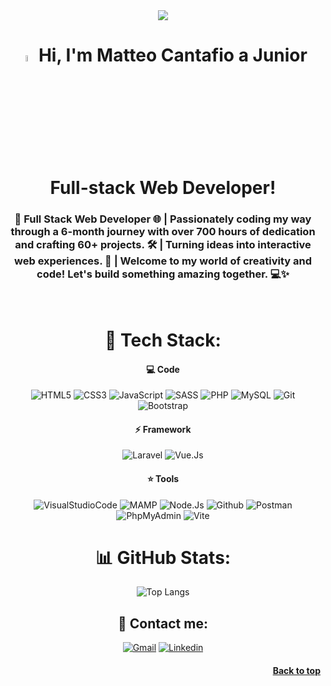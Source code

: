 <div align='center' id="readme-top">
<img src="try.gif">    
<h1>
    <img src="https://user-images.githubusercontent.com/1303154/88677602-1635ba80-d120-11ea-84d8-d263ba5fc3c0.gif" width="5%">
    Hi, I'm Matteo Cantafio a Junior Full-stack Web Developer!
</h1>
<h3>
    🚀 Full Stack Web Developer 🌐 | Passionately coding my way through a 6-month journey with over 700 hours of dedication and crafting 60+ projects. 🛠️ | Turning ideas into interactive web experiences. 🎨 | Welcome to my world of creativity and code! Let's build something amazing together. 💻✨
</h3>
</br>


# 🔮 Tech Stack:

#### 💻 Code
![HTML5](https://img.shields.io/badge/HTML5-E34F26.svg?style=for-the-badge&labelColor=black&logo=HTML5&logoColor=E34F26)
![CSS3](https://img.shields.io/badge/CSS3-1572B6.svg?style=for-the-badge&labelColor=black&logo=CSS3&logoColor=1572B6)
![JavaScript](https://img.shields.io/badge/javascript-%23323330.svg?style=for-the-badge&labelColor=black&logo=javascript&logoColor=%23F7DF1E)
![SASS](https://img.shields.io/badge/Sass-CC6699.svg?style=for-the-badge&labelColor=black&logo=Sass&logoColor=CC6699)
![PHP](https://img.shields.io/badge/PHP-777BB4.svg?style=for-the-badge&labelColor=black&logo=PHP&logoColor=777BB4)
![MySQL](https://img.shields.io/badge/MySQL-4479A1.svg?style=for-the-badge&labelColor=black&logo=MySQL&logoColor=4479A1)
![Git](https://img.shields.io/badge/Git-F05032.svg?style=for-the-badge&labelColor=black&logo=Git&logoColor=F05032)
![Bootstrap](https://img.shields.io/badge/Bootstrap-7952B3.svg?style=for-the-badge&labelColor=black&logo=Bootstrap&logoColor=7952B3)

#### ⚡ Framework
![Laravel](https://img.shields.io/badge/Laravel-FF2D20.svg?style=for-the-badge&labelColor=black&logo=Laravel&logoColor=FF2D20)
![Vue.Js](https://img.shields.io/badge/Vue.js-4FC08D.svg?style=for-the-badge&labelColor=black&logo=vuedotjs&logoColor=4FC08D)
<!--![React.Js](https://img.shields.io/badge/-ReactJs-61DAFB?logo=react&logoColor=white&style=for-the-badge) DA METTERE -->

#### ⭐ Tools
![VisualStudioCode](https://img.shields.io/badge/Visual%20Studio%20Code-007ACC.svg?style=for-the-badge&labelColor=black&logo=Visual-Studio-Code&logoColor=007ACC)
![MAMP](https://img.shields.io/badge/MAMP-02749C.svg?style=for-the-badge&labelColor=black&logo=MAMP&logoColor=02749C)
![Node.Js](https://img.shields.io/badge/Node.js-339933.svg?style=for-the-badge&labelColor=black&logo=nodedotjs&logoColor=339933)
![Github](https://img.shields.io/badge/GitHub-181717.svg?style=for-the-badge&labelColor=black&logo=GitHub&logoColor=181717)
![Postman](https://img.shields.io/badge/Postman-FF6C37.svg?style=for-the-badge&labelColor=black&logo=Postman&logoColor=FF6C37)
![PhpMyAdmin](https://img.shields.io/badge/phpMyAdmin-6C78AF.svg?style=for-the-badge&labelColor=black&logo=phpMyAdmin&logoColor=6C78AF)
![Vite](https://img.shields.io/badge/Vite-646CFF.svg?style=for-the-badge&labelColor=black&logo=Vite&logoColor=646CFF)
</br>

# 📊 GitHub Stats:
![Top Langs](https://github-readme-stats.vercel.app/api/top-langs/?username=MatteoCantafio25&layout=compact&theme=react&langs_count=6)
</br>

## 📧 Contact me:
[![Gmail](https://img.shields.io/badge/Gmail-D14836?style=for-the-badge&logo=gmail&logoColor=white)](mailto:matteo.cantafio25@gmail.com)
[![Linkedin](https://img.shields.io/badge/LinkedIn-0077B5?style=for-the-badge&logo=linkedin&logoColor=white)](https://www.linkedin.com/in/matteo-cantafio-939707303/)
</br>
</div>

<!--<p align="left"> <img src="https://komarev.com/ghpvc/?username=biagiocaputo&label=Profile%20views&color=0e75b6&style=flat" alt="biagiocaputo" /> </p> PROFILE VIEWS COUNTER-->
<h4 align="right"><a href="#readme-top">Back to top</a></h4>

